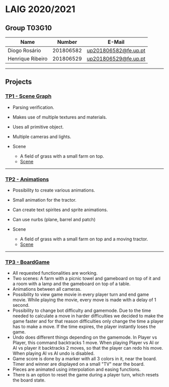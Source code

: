 # LAIG 2020/2021

## Group T03G10
| Name             | Number    | E-Mail             |
| ---------------- | --------- | ------------------ |
| Diogo Rosário    | 201806582 | up201806582@fe.up.pt |
| Henrique Ribeiro | 201806529 | up201806529@fe.up.pt |

----

## Projects

### [TP1 - Scene Graph](TP1)

- Parsing verification.
- Makes use of multiple textures and materials.
- Uses all primitive object.
- Multiple cameras and lights.

- Scene
  - A field of grass with a small farm on top.
  - [Scene](./TP1/scenes/LAIG_TP1_XML_T3_G10_v01.xml)

-----

### [TP2 - Animations](TP2)
- Possibility to create various animations.
- Small animation for the tractor.
- Can create text spirites and sprite animations.
- Can use nurbs (plane, barrel and patch)

- Scene
  - A field of grass with a small farm on top and a moving tractor.
  - [Scene](./TP2/scenes/LAIG_TP2_XML_T3_G10_v01.xml)

----

### [TP3 - BoardGame](TP3)
- All requested functionalities are working.
- Two scenes: A farm with a picnic towel and gameboard on top of it and a room with a lamp and the gameboard on top of a table.
- Animations between all cameras.
- Possibility to view game movie in every player turn and end game movie. While playing the movie, every move is made with a delay of 1 second.
- Possibility to change bot difficulty and gamemode. Due to the time needed to calculate a move in harder difficulties we decided to make the game faster and for that reason difficulties only change the time a player has to make a move. If the time expires, the player instantly loses the game.
- Undo does different things depending on the gamemode. In Player vs Player, this command backtracks 1 move. When playing Player vs AI or AI vs player it backtracks 2 moves, so that the player can redo his move. When playing AI vs AI undo is disabled.
- Game score is done by a marker with all 3 colors in it, near the board. Timer and winner are displayed on a small "TV" near the board.
- Pieces are animated using interpolation and easing functions.
- There is an option to reset the game during a player turn, which resets the board state.

